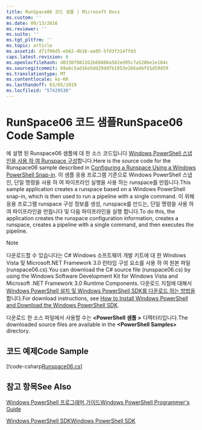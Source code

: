 ```yaml
---
title: RunSpace06 코드 샘플 | Microsoft Docs
ms.custom: ''
ms.date: 09/13/2016
ms.reviewer: ''
ms.suite: ''
ms.tgt_pltfrm: ''
ms.topic: article
ms.assetid: d71f86d5-eb62-4b16-aa95-5fd3f314ffd3
caps.latest.revision: 6
ms.openlocfilehash: d0330f082262b68486a582ed95c7a520be1e184c
ms.sourcegitcommit: 69abc5ad16e5dd29ddfb1853e266a4bfd1d59d59
ms.translationtype: MT
ms.contentlocale: ko-KR
ms.lasthandoff: 03/05/2019
ms.locfileid: "57429536"
---
```

# <a name="runspace06-code-sample"></a><span data-ttu-id="bf210-102">RunSpace06 코드 샘플</span><span class="sxs-lookup"><span data-stu-id="bf210-102">RunSpace06 Code Sample</span></span>

<span data-ttu-id="bf210-103">에 설명 된 Runspace06 샘플에 대 한 소스 코드입니다 [Windows PowerShell 스냅인을 사용 하 여 Runspace 구성](http://msdn.microsoft.com/en-us/a7289ee8-9732-49ee-91c7-d533e9538b83)합니다.</span><span class="sxs-lookup"><span data-stu-id="bf210-103">Here is the source code for the Runspace06 sample described in [Configuring a Runspace Using a Windows PowerShell Snap-in](http://msdn.microsoft.com/en-us/a7289ee8-9732-49ee-91c7-d533e9538b83).</span></span> <span data-ttu-id="bf210-104">이 샘플 응용 프로그램 기준으로 Windows PowerShell 스냅인, 단일 명령을 사용 하 여 파이프라인 실행을 사용 하는 runspace를 만듭니다.</span><span class="sxs-lookup"><span data-stu-id="bf210-104">This sample application creates a runspace based on a Windows PowerShell snap-in, which is then used to run a pipeline with a single command.</span></span> <span data-ttu-id="bf210-105">이 위해 응용 프로그램 runspace 구성 정보를 생성, runspace를 만드는, 단일 명령을 사용 하 여 파이프라인을 만듭니다 및 다음 파이프라인을 실행 합니다.</span><span class="sxs-lookup"><span data-stu-id="bf210-105">To do this, the application creates the runspace configuration information, creates a runspace, creates a pipeline with a single command, and then executes the pipeline.</span></span>

> [!NOTE]
> <span data-ttu-id="bf210-106">다운로드할 수 있습니다는 C# Windows 소프트웨어 개발 키트에 대 한 Windows Vista 및 Microsoft.NET Framework 3.0 런타임 구성 요소를 사용 하 여 원본 파일 (runspace06.cs).</span><span class="sxs-lookup"><span data-stu-id="bf210-106">You can download the C# source file (runspace06.cs) by using the Windows Software Development Kit for Windows Vista and Microsoft .NET Framework 3.0 Runtime Components.</span></span> <span data-ttu-id="bf210-107">다운로드 지침에 대해서 [Windows PowerShell 설치 및 Windows PowerShell SDK를 다운로드 하는 방법을](/powershell/developer/installing-the-windows-powershell-sdk)합니다.</span><span class="sxs-lookup"><span data-stu-id="bf210-107">For download instructions, see [How to Install Windows PowerShell and Download the Windows PowerShell SDK](/powershell/developer/installing-the-windows-powershell-sdk).</span></span>
>
> <span data-ttu-id="bf210-108">다운로드 한 소스 파일에서 사용할 수는  **\<PowerShell 샘플 >** 디렉터리입니다.</span><span class="sxs-lookup"><span data-stu-id="bf210-108">The downloaded source files are available in the **\<PowerShell Samples>** directory.</span></span>

## <a name="code-sample"></a><span data-ttu-id="bf210-109">코드 예제</span><span class="sxs-lookup"><span data-stu-id="bf210-109">Code Sample</span></span>

[!code-csharp[Runspace06.cs](../../powershell-sdk-samples/SDK-2.0/csharp/Runspace06/Runspace06.cs#L11-L85 "Runspace06.cs")]

## <a name="see-also"></a><span data-ttu-id="bf210-110">참고 항목</span><span class="sxs-lookup"><span data-stu-id="bf210-110">See Also</span></span>

[<span data-ttu-id="bf210-111">Windows PowerShell 프로그래머 가이드</span><span class="sxs-lookup"><span data-stu-id="bf210-111">Windows PowerShell Programmer's Guide</span></span>](./windows-powershell-programmer-s-guide.md)

[<span data-ttu-id="bf210-112">Windows PowerShell SDK</span><span class="sxs-lookup"><span data-stu-id="bf210-112">Windows PowerShell SDK</span></span>](../windows-powershell-reference.md)